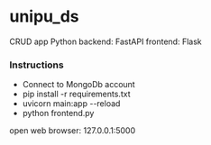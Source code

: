 # unipu_ds
CRUD app
Python
backend: FastAPI
frontend: Flask

<h3>Instructions</h3>
<ul>
<li>Connect to MongoDb account</li>
<li>pip install -r requirements.txt</li>
<li>uvicorn main:app --reload</li>
<li>python frontend.py</li> 
</ul>
open web browser:
127.0.0.1:5000
